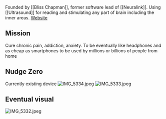 Founded by [[Bliss Chapman]], former software lead of [[Neuralink]].
Using [[Ultrasound]] for reading and stimulating any part of brain including the inner areas.
[Website](https://nudge.com/blog/about/)

## Mission

Cure chronic pain, addiction, anxiety.
To be eventually like headphones and as cheap as smartphones to be used by millions or billions of people from home

## Nudge Zero

Currently existing device
![IMG_5334.jpeg](img_5334.jpeg)
![IMG_5333.jpeg](img_5333.jpeg)

## Eventual visual

![IMG_5332.jpeg](img_5332.jpeg)
